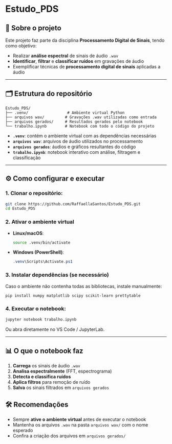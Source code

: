 # Estudo\_PDS

## 📌 Sobre o projeto

Este projeto faz parte da disciplina **Processamento Digital de Sinais**, tendo como objetivo:

* Realizar **análise espectral** de sinais de áudio `.wav`
* **Identificar**, **filtrar** e **classificar ruídos** em gravações de áudio
* Exemplificar técnicas de **processamento digital de sinais** aplicadas a áudio

---

## 🗂️ Estrutura do repositório

```
Estudo_PDS/
├── .venv/                 # Ambiente virtual Python
├── arquivos wav/         # Gravações .wav utilizadas como entrada
├── arquivos gerados/     # Resultados gerados pelo notebook
└── trabalho.ipynb        # Notebook com todo o código do projeto
```

* **`.venv`**: contém o ambiente virtual com as dependências necessárias
* **`arquivos wav`**: arquivos de áudio utilizados no processamento
* **`arquivos gerados`**: áudios e gráficos resultantes do código
* **`trabalho.ipynb`**: notebook interativo com análise, filtragem e classificação

---

## ⚙️ Como configurar e executar

### 1. Clonar o repositório:

```bash
git clone https://github.com/RaffaellaSantos/Estudo_PDS.git
cd Estudo_PDS
```

### 2. Ativar o ambiente virtual

* **Linux/macOS**:

  ```bash
  source .venv/bin/activate
  ```

* **Windows (PowerShell)**:

  ```powershell
  .venv\Scripts\Activate.ps1
  ```

### 3. Instalar dependências (se necessário)

Caso o ambiente não contenha todas as bibliotecas, instale manualmente:

```bash
pip install numpy matplotlib scipy scikit-learn prettytable
```

### 4. Executar o notebook:

```bash
jupyter notebook trabalho.ipynb
```

Ou abra diretamente no VS Code / JupyterLab.

---

## 📊 O que o notebook faz

1. **Carrega** os sinais de áudio `.wav`
2. **Analisa espectralmente** (FFT, espectrograma)
3. **Detecta e classifica ruídos**
4. **Aplica filtros** para remoção de ruído
5. **Salva** os sinais filtrados em `arquivos gerados`


## 🛠️ Recomendações

* Sempre **ative o ambiente virtual** antes de executar o notebook
* Mantenha os arquivos `.wav` na pasta `arquivos wav/` com o nome esperado
* Confira a criação dos arquivos em `arquivos gerados/`
